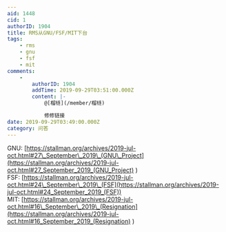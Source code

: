 ```yaml
---
aid: 1448
cid: 1
authorID: 1904
title: RMS从GNU/FSF/MIT下台
tags:
    - rms
    - gnu
    - fsf
    - mit
comments:
    -
        authorID: 1904
        addTime: 2019-09-29T03:51:00.000Z
        content: |-
            @[榴梿](/member/榴梿)

            修修链接
date: 2019-09-29T03:49:00.000Z
category: 问答
---
```


GNU: [https://stallman.org/archives/2019-jul-oct.html#27\_September\_2019\_(GNU\_Project](https://stallman.org/archives/2019-jul-oct.html#27_September_2019_(GNU_Project) )  
FSF: [https://stallman.org/archives/2019-jul-oct.html#24\_September\_2019\_(FSF](https://stallman.org/archives/2019-jul-oct.html#24_September_2019_(FSF))  
MIT: [https://stallman.org/archives/2019-jul-oct.html#16\_September\_2019\_(Resignation](https://stallman.org/archives/2019-jul-oct.html#16_September_2019_(Resignation) )
